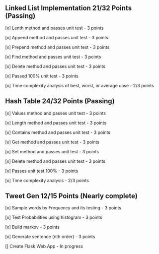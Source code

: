 ## Linked List Implementation 21/32 Points (Passing)

[x] Lenth method and passes unit test - 3 points

[x] Append method and passes unit test - 3 points

[x] Prepend method and passes unit test - 3 points

[x] Find method and passes unit test - 3 points

[x] Delete method and passes unit test - 3 points

[x] Passed 100% unit test - 3 points

[x] Time complexity analysis of best, worst, or average case - 2/3 points

## Hash Table 24/32 Points (Passing)

[x] Values method and passes unit test - 3 points

[x] Length method and passes unit test - 3 points

[x] Contains method and passes unit test - 3 points

[x] Get method and passes unit test - 3 points

[x] Set method and passes unit test - 3 points

[x] Delete method and passes unit test - 3 points

[x] Passes unit test 100% - 3 points

[x] Time complexity analysis - 2/3 points

## Tweet Gen 12/15 Points (Nearly complete)

[x] Sample words by Frequency and its testing - 3 points

[x] Test Probabilities using histogram - 3 points

[x] Build markov - 3 points

[x] Generate sentence (nth order) - 3 points

[] Create Flask Web App - In progress